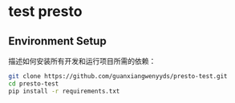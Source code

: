 # test presto

## Environment Setup

描述如何安装所有开发和运行项目所需的依赖：

```bash
git clone https://github.com/guanxiangwenyyds/presto-test.git
cd presto-test
pip install -r requirements.txt
